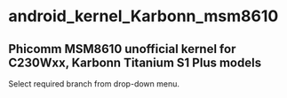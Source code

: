 # android_kernel_Karbonn_msm8610

## Phicomm MSM8610 unofficial kernel for C230Wxx, Karbonn Titanium S1 Plus models

Select required branch from drop-down menu.
